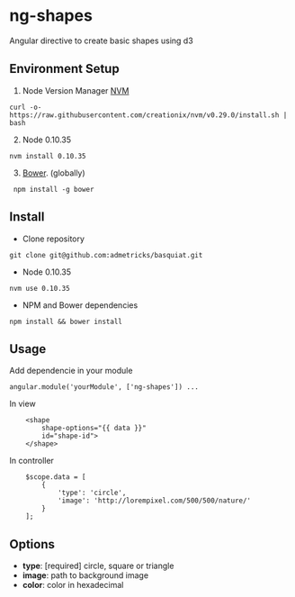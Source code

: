 # ng-shapes
Angular directive to create basic shapes using d3

## Environment Setup

1. Node Version Manager [NVM](https://github.com/creationix/nvm)

```
curl -o- https://raw.githubusercontent.com/creationix/nvm/v0.29.0/install.sh | bash
```

2. Node 0.10.35

```
nvm install 0.10.35
```

3. [Bower](http://www.bower.io). (globally)

````
 npm install -g bower
````

## Install

- Clone repository

```
git clone git@github.com:admetricks/basquiat.git
```

- Node 0.10.35

```
nvm use 0.10.35
```

- NPM and Bower dependencies

```
npm install && bower install
```

## Usage

Add dependencie in your  module
```
angular.module('yourModule', ['ng-shapes']) ...

```
In view
```
    <shape
        shape-options="{{ data }}"
        id="shape-id">
    </shape>

```
In controller
```
    $scope.data = [
        {
            'type': 'circle',
            'image': 'http://lorempixel.com/500/500/nature/'
        }
    ];
```
## Options
- **type**: [required] circle, square or triangle
- **image**: path to background image
- **color**: color in hexadecimal
